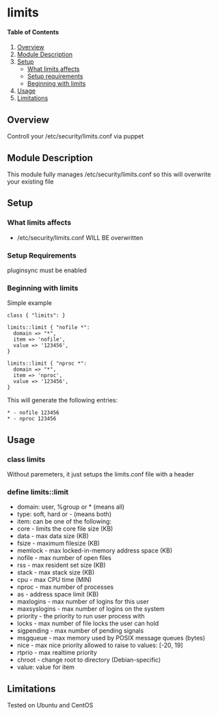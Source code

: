 # limits

#### Table of Contents

1. [Overview](#overview)
2. [Module Description](#module-description)
3. [Setup](#setup)
    * [What limits affects](#what-limits-affects)
    * [Setup requirements](#setup-requirements)
    * [Beginning with limits](#beginning-with-limits)
4. [Usage](#usage)
5. [Limitations](#limitations)

## Overview

Controll your /etc/security/limits.conf via puppet

## Module Description

This module fully manages /etc/security/limits.conf so this will overwrite your
existing file

## Setup

### What limits affects

* /etc/security/limits.conf WILL BE overwritten

### Setup Requirements

pluginsync must be enabled

### Beginning with limits

Simple example

```puppet
class { "limits": }

limits::limit { "nofile *":
  domain => "*",
  item => 'nofile',
  value => '123456',
}

limits::limit { "nproc *":
  domain => "*",
  item => 'nproc',
  value => '123456',
}
```

This will generate the following entries:

```
* - nofile 123456
* - nproc 123456
```

## Usage

### class limits
Without paremeters, it just setups the limits.conf file with a header

### define limits::limit

* domain: user, %group or * (means all)
* type: soft, hard or - (means both)
* item: can be one of the following:
 * core - limits the core file size (KB)
 * data - max data size (KB)
 * fsize - maximum filesize (KB)
 * memlock - max locked-in-memory address space (KB)
 * nofile - max number of open files
 * rss - max resident set size (KB)
 * stack - max stack size (KB)
 * cpu - max CPU time (MIN)
 * nproc - max number of processes
 * as - address space limit (KB)
 * maxlogins - max number of logins for this user
 * maxsyslogins - max number of logins on the system
 * priority - the priority to run user process with
 * locks - max number of file locks the user can hold
 * sigpending - max number of pending signals
 * msgqueue - max memory used by POSIX message queues (bytes)
 * nice - max nice priority allowed to raise to values: [-20, 19]
 * rtprio - max realtime priority
 * chroot - change root to directory (Debian-specific)
* value: value for item

## Limitations

Tested on Ubuntu and CentOS
